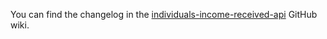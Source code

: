 You can find the changelog in the [individuals-income-received-api](https://github.com/hmrc/mtd-api/wiki/Changelog) GitHub wiki.